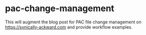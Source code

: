 # pac-change-management
This will augment the blog post for PAC file change management on https://synically-ackward.com and provide workflow examples.
